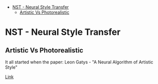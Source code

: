 <!--ts-->
   * [NST - Neural Style Transfer](#nst---neural-style-transfer)
      * [Artistic Vs Photorealistic](#artistic-vs-photorealistic)

<!-- Added by: gil_diy, at: Mon 17 Jan 2022 09:35:53 IST -->

<!--te-->

# NST - Neural Style Transfer

## Artistic Vs Photorealistic

It all started when the paper:
Leon Gatys - "A Neural Algorithm of Artistic Style"

[Link](https://arxiv.org/pdf/1508.06576.pdf)
